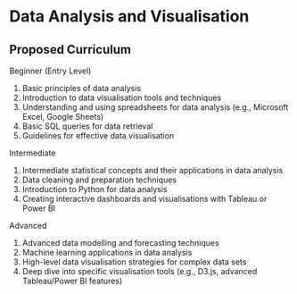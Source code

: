 ﻿
# <a name="_m25o8d4nywa5"></a>Data Analysis and Visualisation 
## <a name="_xr9w9ycyws30"></a>Proposed Curriculum
Beginner (Entry Level)

1. Basic principles of data analysis
1. Introduction to data visualisation tools and techniques
1. Understanding and using spreadsheets for data analysis (e.g., Microsoft Excel, Google Sheets)
1. Basic SQL queries for data retrieval
1. Guidelines for effective data visualisation

Intermediate

1. Intermediate statistical concepts and their applications in data analysis
1. Data cleaning and preparation techniques
1. Introduction to Python for data analysis
1. Creating interactive dashboards and visualisations with Tableau or Power BI

Advanced

1. Advanced data modelling and forecasting techniques
1. Machine learning applications in data analysis
1. High-level data visualisation strategies for complex data sets
1. Deep dive into specific visualisation tools (e.g., D3.js, advanced Tableau/Power BI features)

